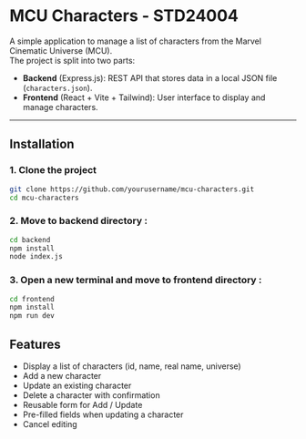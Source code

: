 # MCU Characters - STD24004

A simple application to manage a list of characters from the Marvel Cinematic Universe (MCU).  
The project is split into two parts:
- **Backend** (Express.js): REST API that stores data in a local JSON file (`characters.json`).
- **Frontend** (React + Vite + Tailwind): User interface to display and manage characters.

---

## Installation

### 1. Clone the project
```bash
git clone https://github.com/yourusername/mcu-characters.git
cd mcu-characters
```

### 2. Move to backend directory :  
```bash
cd backend
npm install
node index.js
```

### 3. Open a new terminal and move to frontend directory :
```bash
cd frontend
npm install
npm run dev
```

## Features

- Display a list of characters (id, name, real name, universe)
- Add a new character
- Update an existing character
- Delete a character with confirmation
- Reusable form for Add / Update
- Pre-filled fields when updating a character
- Cancel editing
